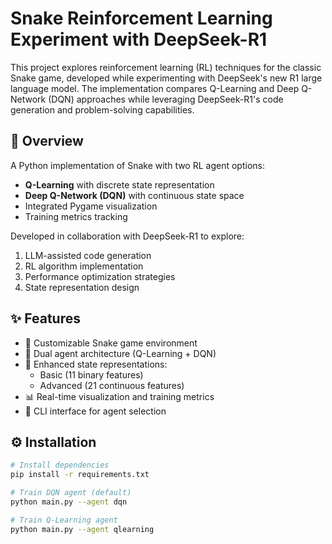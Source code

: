 # Snake Reinforcement Learning Experiment with DeepSeek-R1

This project explores reinforcement learning (RL) techniques for the classic Snake game, developed while experimenting with DeepSeek's new R1 large language model. The implementation compares Q-Learning and Deep Q-Network (DQN) approaches while leveraging DeepSeek-R1's code generation and problem-solving capabilities.

## 🚀 Overview

A Python implementation of Snake with two RL agent options:
- **Q-Learning** with discrete state representation
- **Deep Q-Network (DQN)** with continuous state space
- Integrated Pygame visualization
- Training metrics tracking

Developed in collaboration with DeepSeek-R1 to explore:
1. LLM-assisted code generation
2. RL algorithm implementation
3. Performance optimization strategies
4. State representation design

## ✨ Features

- 🐍 Customizable Snake game environment
- 🤖 Dual agent architecture (Q-Learning + DQN)
- 🧠 Enhanced state representations:
  - Basic (11 binary features)
  - Advanced (21 continuous features)
- 📊 Real-time visualization and training metrics
- 🔄 CLI interface for agent selection

## ⚙️ Installation

```bash
# Install dependencies
pip install -r requirements.txt

# Train DQN agent (default)
python main.py --agent dqn

# Train Q-Learning agent
python main.py --agent qlearning
